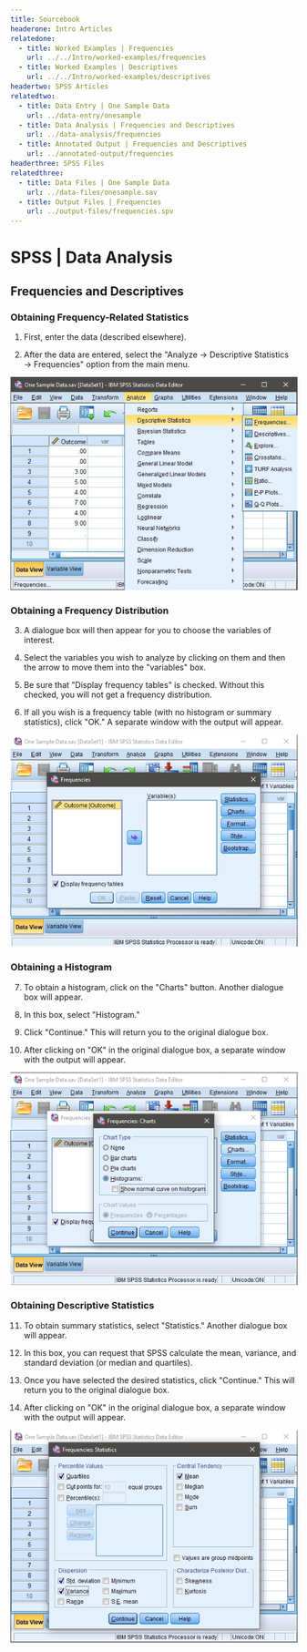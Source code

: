 ```yaml
---
title: Sourcebook
headerone: Intro Articles
relatedone:
  - title: Worked Examples | Frequencies
    url: ../../Intro/worked-examples/frequencies
  - title: Worked Examples | Descriptives
    url: ../../Intro/worked-examples/descriptives
headertwo: SPSS Articles
relatedtwo:
  - title: Data Entry | One Sample Data
    url: ../data-entry/onesample
  - title: Data Analysis | Frequencies and Descriptives
    url: ../data-analysis/frequencies
  - title: Annotated Output | Frequencies and Descriptives
    url: ../annotated-output/frequencies
headerthree: SPSS Files
relatedthree:
  - title: Data Files | One Sample Data
    url: ../data-files/onesample.sav
  - title: Output Files | Frequencies
    url: ../output-files/frequencies.spv
---
```


# SPSS | Data Analysis

## Frequencies and Descriptives

### Obtaining Frequency-Related Statistics

1. First, enter the data (described elsewhere). 

2. After the data are entered, select the "Analyze → Descriptive Statistics → Frequencies" option from the main menu. 

<p align="center"><kbd><img src="frequencies1.png"></kbd></p>

### Obtaining a Frequency Distribution

3. A dialogue box will then appear for you to choose the variables of interest. 

4. Select the variables you wish to analyze by clicking on them and then the arrow to move them  into the "variables" box.

5. Be sure that "Display frequency tables" is checked. Without this checked, you will not get a frequency distribution.

6. If all you wish is a frequency table (with no histogram or summary statistics), click "OK." A separate window with the output will appear.

<p align="center"><kbd><img src="frequencies2.png"></kbd></p>

### Obtaining a Histogram 

7. To obtain a histogram, click on the "Charts" button. Another dialogue box will appear.

8. In this box, select "Histogram." 

9. Click "Continue." This will return you to the original dialogue box.

10. After clicking on "OK" in the original dialogue box, a separate window with the output will appear.

<p align="center"><kbd><img src="frequencies4.png"></kbd></p>

### Obtaining Descriptive Statistics 
 
11. To obtain summary statistics, select "Statistics." Another dialogue box will appear.

12. In this box, you can request that SPSS calculate the mean, variance, and standard deviation (or median and quartiles). 

13. Once you have selected the desired statistics, click "Continue." This will return you to the original dialogue box.

14. After clicking on "OK" in the original dialogue box, a separate window with the output will appear.

<p align="center"><kbd><img src="frequencies3.png"></kbd></p>

